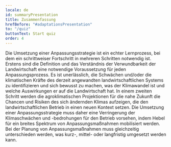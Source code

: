 ```yaml
---
locale: de
id: summaryPresentation
title: Zusammenfassung
hrefBefore: "#adaptationsPresentation"
to: "/quiz"
buttonText: Start quiz
order: 4
---
```


Die Umsetzung einer Anpassungsstrategie ist ein echter Lernprozess, bei dem ein schrittweiser Fortschritt in mehreren Schritten notwendig ist. Erstens sind die Definition und das Verständnis der Verwundbarkeit der Landwirtschaft eine notwendige Voraussetzung für jeden Anpassungsprozess. Es ist unerlässlich, die Schwächen und/oder die klimatischen Kräfte des derzeit angewandten landwirtschaftlichen Systems zu identifizieren und sich bewusst zu machen, was der Klimawandel ist und welche Auswirkungen er auf die Landwirtschaft hat.
In einem zweiten Schritt werden die agroklimatischen Projektionen für die nahe Zukunft die Chancen und Risiken des sich ändernden Klimas aufzeigen, die den landwirtschaftlichen Betrieb in einen neuen Kontext setzen. Die Umsetzung einer Anpassungsstrategie muss daher eine Verringerung der Klimaschwächen und -bedrohungen für den Betrieb vorsehen, indem Hebel für ein breites Spektrum von Anpassungsmaßnahmen mobilisiert werden. Bei der Planung von Anpassungsmaßnahmen muss gleichzeitig unterschieden werden, was kurz-, mittel- oder langfristig umgesetzt werden kann.

<roadmap style="text-align: center;" />
